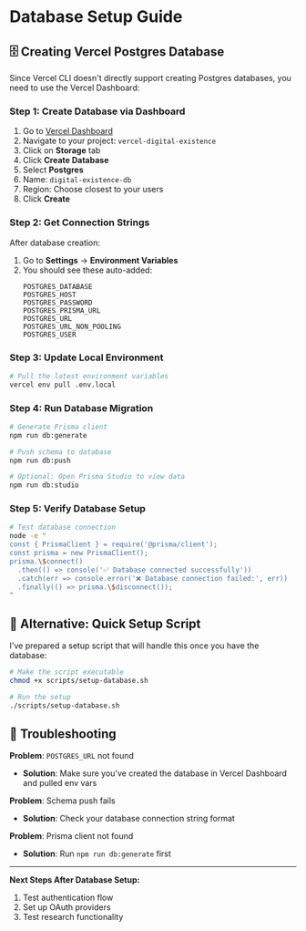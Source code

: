 # Database Setup Guide

## 🗄️ Creating Vercel Postgres Database

Since Vercel CLI doesn't directly support creating Postgres databases, you need to use the Vercel Dashboard:

### Step 1: Create Database via Dashboard
1. Go to [Vercel Dashboard](https://vercel.com/dashboard)
2. Navigate to your project: `vercel-digital-existence`
3. Click on **Storage** tab
4. Click **Create Database**
5. Select **Postgres**
6. Name: `digital-existence-db`
7. Region: Choose closest to your users
8. Click **Create**

### Step 2: Get Connection Strings
After database creation:
1. Go to **Settings** → **Environment Variables**
2. You should see these auto-added:
   ```
   POSTGRES_DATABASE
   POSTGRES_HOST
   POSTGRES_PASSWORD
   POSTGRES_PRISMA_URL
   POSTGRES_URL
   POSTGRES_URL_NON_POOLING
   POSTGRES_USER
   ```

### Step 3: Update Local Environment
```bash
# Pull the latest environment variables
vercel env pull .env.local
```

### Step 4: Run Database Migration
```bash
# Generate Prisma client
npm run db:generate

# Push schema to database
npm run db:push

# Optional: Open Prisma Studio to view data
npm run db:studio
```

### Step 5: Verify Database Setup
```bash
# Test database connection
node -e "
const { PrismaClient } = require('@prisma/client');
const prisma = new PrismaClient();
prisma.\$connect()
  .then(() => console('✅ Database connected successfully'))
  .catch(err => console.error('❌ Database connection failed:', err))
  .finally(() => prisma.\$disconnect());
"
```

## 🔄 Alternative: Quick Setup Script

I've prepared a setup script that will handle this once you have the database:

```bash
# Make the script executable
chmod +x scripts/setup-database.sh

# Run the setup
./scripts/setup-database.sh
```

## 🚨 Troubleshooting

**Problem**: `POSTGRES_URL` not found
- **Solution**: Make sure you've created the database in Vercel Dashboard and pulled env vars

**Problem**: Schema push fails
- **Solution**: Check your database connection string format

**Problem**: Prisma client not found
- **Solution**: Run `npm run db:generate` first

---

**Next Steps After Database Setup:**
1. Test authentication flow
2. Set up OAuth providers
3. Test research functionality
